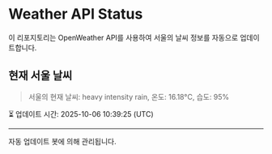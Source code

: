 
# Weather API Status

이 리포지토리는 OpenWeather API를 사용하여 서울의 날씨 정보를 자동으로 업데이트합니다.

## 현재 서울 날씨
> 서울의 현재 날씨: heavy intensity rain, 온도: 16.18°C, 습도: 95%

⏳ 업데이트 시간: 2025-10-06 10:39:25 (UTC)

---
자동 업데이트 봇에 의해 관리됩니다.
